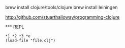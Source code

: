 

brew install clojure/tools/clojure
brew install leiningen

http://github.com/stuarthalloway/programming-clojure


*** REPL

```
*1 *2 *3 *e
(load-file "file.clj")
```

